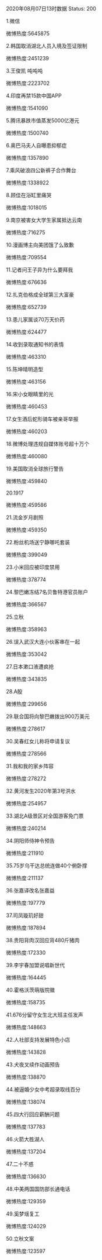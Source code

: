 2020年08月07日13时数据
Status: 200

1.微信

微博热度:5645875

2.韩国取消湖北人员入境及签证限制

微博热度:2451239

3.王俊凯 吨吨吨

微博热度:2223702

4.印度再禁15款中国APP

微博热度:1541090

5.腾讯暴跌市值蒸发5000亿港元

微博热度:1500740

6.奥巴马夫人自曝患抑郁症

微博热度:1357890

7.乘风破浪四公新裤子合作舞台

微博热度:1338922

8.顾佳在浴缸里痛哭

微博热度:1018015

9.南京被害女大学生家属抵达云南

微博热度:716275

10.漫画博主向美团饿了么致歉

微博热度:709554

11.记者问王子异为什么要拜我

微博热度:676636

12.扎克伯格成全球第三大富豪

微博热度:652739

13.患儿家属谈70万天价药

微博热度:624477

14.收到录取通知书的表情

微博热度:463310

15.陈坤晴明造型

微博热度:463156

16.宋小女眼睛里的光

微博热度:460453

17.女生酒后蛇形骑车被亲哥举报

微博热度:460203

18.微博处理违规自媒体账号超十万个

微博热度:460080

19.美国取消全球旅行警告

微博热度:459840

20.1917

微博热度:459586

21.流金岁月剧照

微博热度:459350

22.粉丝机场送宁静哪吒套装

微博热度:399049

23.小米回应被印度禁用

微博热度:378774

24.黎巴嫩冻结7名贝鲁特港官员账户

微博热度:366567

25.立秋

微博热度:358963

26.误入武汉大连小伙客串在一起

微博热度:353042

27.日本漱口液遭疯抢

微博热度:343835

28.A股

微博热度:299656

29.联合国将向黎巴嫩拨出900万美元

微博热度:278617

30.吴春红女儿称将申请复议

微博热度:278566

31.我和我的家乡阵容

微博热度:278272

32.黄河发生2020年第3号洪水

微博热度:254957

33.湖北A级景区对全国游客免门票

微博热度:240214

34.阴阳师侍神令预告

微博热度:211910

35.75岁乌干达总统连做40个俯卧撑

微博热度:211137

36.张嘉译改名张嘉益

微博热度:197779

37.司凤璇玑好甜

微博热度:187894

38.贵阳背肉汉回应背480斤猪肉

微博热度:172330

39.李宇春加盟说唱新世代

微博热度:164445

40.霍格沃茨萌版院徽

微博热度:158735

41.676分留守女生北大班主任发声

微博热度:148663

42.人社部支持发展特色小店

微博热度:143828

43.犬夜叉续作动画预告

微博热度:138870

44.被逼婚少女中考超录取线百分

微博热度:138074

45.四大行回应薪酬问题

微博热度:137783

46.火箭大胜湖人

微博热度:137204

47.二十不惑

微博热度:136630

48.中美两国国防部长通电话

微博热度:129359

49.奚梦瑶复工

微博热度:124029

50.立秋文案

微博热度:123597

